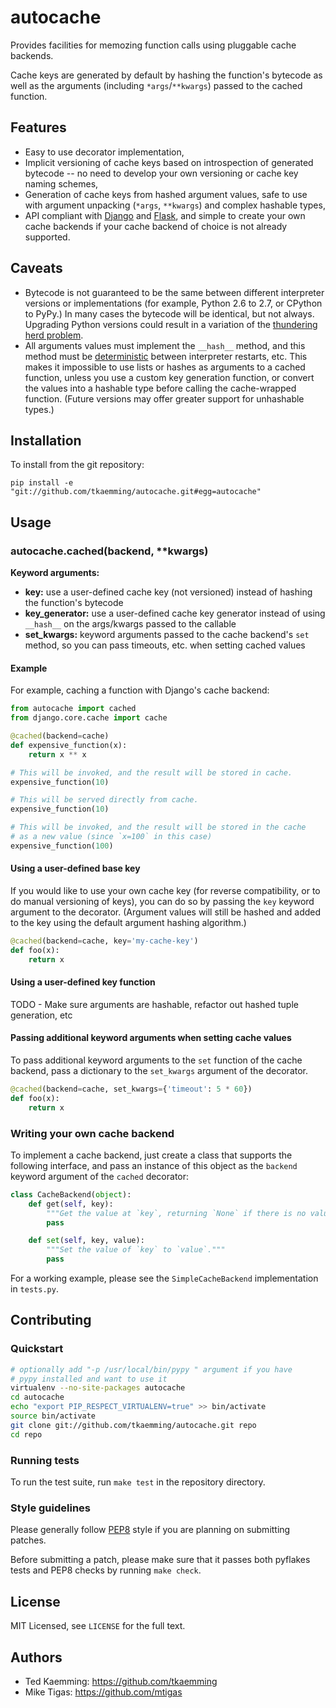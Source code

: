 # autocache

Provides facilities for memozing function calls using pluggable cache backends.

Cache keys are generated by default by hashing the function's bytecode as well
as the arguments (including `*args`/`**kwargs`) passed to the cached function.

## Features

* Easy to use decorator implementation,
* Implicit versioning of cache keys based on introspection of generated
  bytecode -- no need to develop your own versioning or cache key naming schemes,
* Generation of cache keys from hashed argument values, safe to use with
  argument unpacking (`*args`, `**kwargs`) and complex hashable types,
* API compliant with [Django](https://docs.djangoproject.com/en/dev/topics/cache/)
  and [Flask](http://flask.pocoo.org/docs/patterns/caching/), and simple to
  create your own cache backends if your cache backend of choice is not already
  supported.

## Caveats

* Bytecode is not guaranteed to be the same between different interpreter
  versions or implementations (for example, Python 2.6 to 2.7, or CPython to
  PyPy.) In many cases the bytecode will be identical, but not always. Upgrading
  Python versions could result in a variation of the
  [thundering herd problem](http://en.wikipedia.org/wiki/Thundering_herd_problem).
* All arguments values must implement the `__hash__` method, and this method
  must be [deterministic](http://en.wikipedia.org/wiki/Deterministic_algorithm)
  between interpreter restarts, etc. This makes it impossible to use lists or
  hashes as arguments to a cached function, unless you use a custom key
  generation function, or convert the values into a hashable type before calling
  the cache-wrapped function. (Future versions may offer greater support for
  unhashable types.)

## Installation

To install from the git repository:

    pip install -e "git://github.com/tkaemming/autocache.git#egg=autocache"

## Usage

### autocache.cached(backend, \*\*kwargs)

**Keyword arguments:**

* **key:** use a user-defined cache key (not versioned) instead of hashing the
  function's bytecode
* **key_generator:** use a user-defined cache key generator instead of using
  `__hash__` on the args/kwargs passed to the callable
* **set_kwargs:** keyword arguments passed to the cache backend's `set` method,
  so you can pass timeouts, etc. when setting cached values

#### Example

For example, caching a function with Django's cache backend:

```python
from autocache import cached
from django.core.cache import cache

@cached(backend=cache)
def expensive_function(x):
    return x ** x

# This will be invoked, and the result will be stored in cache.
expensive_function(10)

# This will be served directly from cache.
expensive_function(10)

# This will be invoked, and the result will be stored in the cache
# as a new value (since `x=100` in this case)
expensive_function(100)
```

#### Using a user-defined base key

If you would like to use your own cache key (for reverse compatibility, or to
do manual versioning of keys), you can do so by passing the `key` keyword
argument to the decorator. (Argument values will still be hashed and added to
the key using the default argument hashing algorithm.)

```python
@cached(backend=cache, key='my-cache-key')
def foo(x):
    return x
```

#### Using a user-defined key function

TODO - Make sure arguments are hashable, refactor out hashed tuple generation, etc

#### Passing additional keyword arguments when setting cache values

To pass additional keyword arguments to the `set` function of the cache backend,
pass a dictionary to the `set_kwargs` argument of the decorator.

```python
@cached(backend=cache, set_kwargs={'timeout': 5 * 60})
def foo(x):
    return x
```

### Writing your own cache backend

To implement a cache backend, just create a class that supports the following
interface, and pass an instance of this object as the `backend` keyword argument
of the `cached` decorator:

```python
class CacheBackend(object):
    def get(self, key):
        """Get the value at `key`, returning `None` if there is no value."""
        pass

    def set(self, key, value):
        """Set the value of `key` to `value`."""
        pass
```

For a working example, please see the `SimpleCacheBackend` implementation in
`tests.py`.

## Contributing

### Quickstart

```bash
# optionally add "-p /usr/local/bin/pypy " argument if you have
# pypy installed and want to use it
virtualenv --no-site-packages autocache
cd autocache
echo "export PIP_RESPECT_VIRTUALENV=true" >> bin/activate
source bin/activate
git clone git://github.com/tkaemming/autocache.git repo
cd repo
```

### Running tests

To run the test suite, run `make test` in the repository directory.

### Style guidelines

Please generally follow [PEP8](http://www.python.org/dev/peps/pep-0008/) style
if you are planning on submitting patches.

Before submitting a patch, please make sure that it passes both pyflakes tests
and PEP8 checks by running `make check`.

## License

MIT Licensed, see `LICENSE` for the full text.

## Authors

* Ted Kaemming: <https://github.com/tkaemming>
* Mike Tigas: <https://github.com/mtigas>
